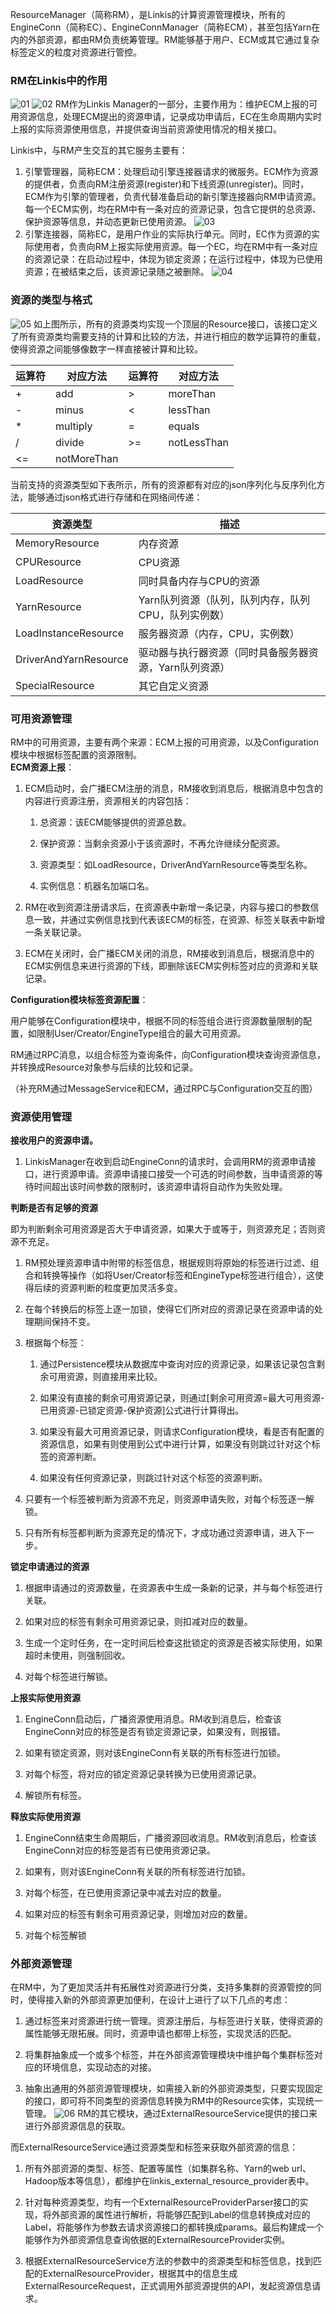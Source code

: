 ResourceManager（简称RM），是Linkis的计算资源管理模块，所有的EngineConn（简称EC）、EngineConnManager（简称ECM），甚至包括Yarn在内的外部资源，都由RM负责统筹管理。RM能够基于用户、ECM或其它通过复杂标签定义的粒度对资源进行管控。

### RM在Linkis中的作用
![01](../../../../Images/Architecture/rm-01.png)
![02](../../../../Images/Architecture/rm-02.png)
RM作为Linkis
Manager的一部分，主要作用为：维护ECM上报的可用资源信息，处理ECM提出的资源申请，记录成功申请后，EC在生命周期内实时上报的实际资源使用信息，并提供查询当前资源使用情况的相关接口。

Linkis中，与RM产生交互的其它服务主要有：

1.  引擎管理器，简称ECM：处理启动引擎连接器请求的微服务。ECM作为资源的提供者，负责向RM注册资源(register)和下线资源(unregister)。同时，ECM作为引擎的管理者，负责代替准备启动的新引擎连接器向RM申请资源。每一个ECM实例，均在RM中有一条对应的资源记录，包含它提供的总资源、保护资源等信息，并动态更新已使用资源。
![03](../../../../Images/Architecture/rm-03.png)
2.  引擎连接器，简称EC，是用户作业的实际执行单元。同时，EC作为资源的实际使用者，负责向RM上报实际使用资源。每一个EC，均在RM中有一条对应的资源记录：在启动过程中，体现为锁定资源；在运行过程中，体现为已使用资源；在被结束之后，该资源记录随之被删除。
![04](../../../../Images/Architecture/rm-04.png)
### 资源的类型与格式
![05](../../../../Images/Architecture/rm-05.png)
如上图所示，所有的资源类均实现一个顶层的Resource接口，该接口定义了所有资源类均需要支持的计算和比较的方法，并进行相应的数学运算符的重载，使得资源之间能够像数字一样直接被计算和比较。

| 运算符 | 对应方法    | 运算符 | 对应方法    |
|--------|-------------|--------|-------------|
| \+     | add         | \>     | moreThan    |
| \-     | minus       | \<     | lessThan    |
| \*     | multiply    | =      | equals      |
| /      | divide      | \>=    | notLessThan |
| \<=    | notMoreThan |        |             |

当前支持的资源类型如下表所示，所有的资源都有对应的json序列化与反序列化方法，能够通过json格式进行存储和在网络间传递：

| 资源类型              | 描述                                                   |
|-----------------------|--------------------------------------------------------|
| MemoryResource        | 内存资源                                               |
| CPUResource           | CPU资源                                                |
| LoadResource          | 同时具备内存与CPU的资源                                |
| YarnResource          | Yarn队列资源（队列，队列内存，队列CPU，队列实例数）    |
| LoadInstanceResource  | 服务器资源（内存，CPU，实例数）                        |
| DriverAndYarnResource | 驱动器与执行器资源（同时具备服务器资源，Yarn队列资源） |
| SpecialResource       | 其它自定义资源                                         |

### 可用资源管理

RM中的可用资源，主要有两个来源：ECM上报的可用资源，以及Configuration模块中根据标签配置的资源限制。  
**ECM资源上报**：

1.  ECM启动时，会广播ECM注册的消息，RM接收到消息后，根据消息中包含的内容进行资源注册，资源相关的内容包括：

    1.  总资源：该ECM能够提供的资源总数。

    2.  保护资源：当剩余资源小于该资源时，不再允许继续分配资源。

    3.  资源类型：如LoadResource，DriverAndYarnResource等类型名称。

    4.  实例信息：机器名加端口名。

2.  RM在收到资源注册请求后，在资源表中新增一条记录，内容与接口的参数信息一致，并通过实例信息找到代表该ECM的标签，在资源、标签关联表中新增一条关联记录。

3.  ECM在关闭时，会广播ECM关闭的消息，RM接收到消息后，根据消息中的ECM实例信息来进行资源的下线，即删除该ECM实例标签对应的资源和关联记录。

**Configuration模块标签资源配置**：

用户能够在Configuration模块中，根据不同的标签组合进行资源数量限制的配置，如限制User/Creator/EngineType组合的最大可用资源。

RM通过RPC消息，以组合标签为查询条件，向Configuration模块查询资源信息，并转换成Resource对象参与后续的比较和记录。

（补充RM通过MessageService和ECM，通过RPC与Configuration交互的图）

### 资源使用管理

**接收用户的资源申请。**

1.  LinkisManager在收到启动EngineConn的请求时，会调用RM的资源申请接口，进行资源申请。资源申请接口接受一个可选的时间参数，当申请资源的等待时间超出该时间参数的限制时，该资源申请将自动作为失败处理。

**判断是否有足够的资源**

即为判断剩余可用资源是否大于申请资源，如果大于或等于，则资源充足；否则资源不充足。

1.  RM预处理资源申请中附带的标签信息，根据规则将原始的标签进行过滤、组合和转换等操作（如将User/Creator标签和EngineType标签进行组合），这使得后续的资源判断的粒度更加灵活多变。

2.  在每个转换后的标签上逐一加锁，使得它们所对应的资源记录在资源申请的处理期间保持不变。

3.  根据每个标签：

    1.  通过Persistence模块从数据库中查询对应的资源记录，如果该记录包含剩余可用资源，则直接用来比较。

    2.  如果没有直接的剩余可用资源记录，则通过[剩余可用资源=最大可用资源-已用资源-已锁定资源-保护资源]公式进行计算得出。

    3.  如果没有最大可用资源记录，则请求Configuration模块，看是否有配置的资源信息，如果有则使用到公式中进行计算，如果没有则跳过针对这个标签的资源判断。

    4.  如果没有任何资源记录，则跳过针对这个标签的资源判断。

4.  只要有一个标签被判断为资源不充足，则资源申请失败，对每个标签逐一解锁。

5.  只有所有标签都判断为资源充足的情况下，才成功通过资源申请，进入下一步。

**锁定申请通过的资源**

1.  根据申请通过的资源数量，在资源表中生成一条新的记录，并与每个标签进行关联。

2.  如果对应的标签有剩余可用资源记录，则扣减对应的数量。

3.  生成一个定时任务，在一定时间后检查这批锁定的资源是否被实际使用，如果超时未使用，则强制回收。

4.  对每个标签进行解锁。

**上报实际使用资源**

1.  EngineConn启动后，广播资源使用消息。RM收到消息后，检查该EngineConn对应的标签是否有锁定资源记录，如果没有，则报错。

2.  如果有锁定资源，则对该EngineConn有关联的所有标签进行加锁。

3.  对每个标签，将对应的锁定资源记录转换为已使用资源记录。

4.  解锁所有标签。

**释放实际使用资源**

1.  EngineConn结束生命周期后，广播资源回收消息。RM收到消息后，检查该EngineConn对应的标签是否有已使用资源记录。

2.  如果有，则对该EngineConn有关联的所有标签进行加锁。

3.  对每个标签，在已使用资源记录中减去对应的数量。

4.  如果对应的标签有剩余可用资源记录，则增加对应的数量。

5.  对每个标签解锁


### 外部资源管理

在RM中，为了更加灵活并有拓展性对资源进行分类，支持多集群的资源管控的同时，使得接入新的外部资源更加便利，在设计上进行了以下几点的考虑：

1.  通过标签来对资源进行统一管理。资源注册后，与标签进行关联，使得资源的属性能够无限拓展。同时，资源申请也都带上标签，实现灵活的匹配。

2.  将集群抽象成一个或多个标签，并在外部资源管理模块中维护每个集群标签对应的环境信息，实现动态的对接。

3.  抽象出通用的外部资源管理模块，如需接入新的外部资源类型，只要实现固定的接口，即可将不同类型的资源信息转换为RM中的Resource实体，实现统一管理。
![06](../../../../Images/Architecture/rm-06.png)
RM的其它模块，通过ExternalResourceService提供的接口来进行外部资源信息的获取。

而ExternalResourceService通过资源类型和标签来获取外部资源的信息：

1.  所有外部资源的类型、标签、配置等属性（如集群名称、Yarn的web
    url、Hadoop版本等信息），都维护在linkis\_external\_resource\_provider表中。

2.  针对每种资源类型，均有一个ExternalResourceProviderParser接口的实现，将外部资源的属性进行解析，将能够匹配到Label的信息转换成对应的Label，将能够作为参数去请求资源接口的都转换成params。最后构建成一个能够作为外部资源信息查询依据的ExternalResourceProvider实例。

3.  根据ExternalResourceService方法的参数中的资源类型和标签信息，找到匹配的ExternalResourceProvider，根据其中的信息生成ExternalResourceRequest，正式调用外部资源提供的API，发起资源信息请求。
